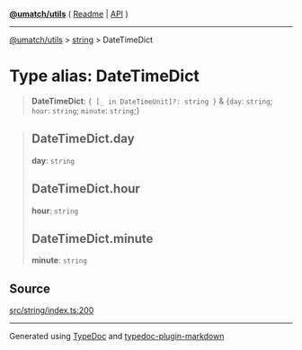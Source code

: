 [**@umatch/utils**](../../README.md) ( [Readme](../../README.md) \| [API](../../API.md) )

---

[@umatch/utils](../../API.md) > [string](../README.md) > DateTimeDict

# Type alias: DateTimeDict

> **DateTimeDict**: `{ [_ in DateTimeUnit]?: string }` & \{`day`: `string`; `hour`: `string`; `minute`: `string`;}

> ## DateTimeDict.day
>
> **day**: `string`
>
> ## DateTimeDict.hour
>
> **hour**: `string`
>
> ## DateTimeDict.minute
>
> **minute**: `string`

## Source

[src/string/index.ts:200](https://github.com/umatch-oficial/utils/blob/618b1ef/src/string/index.ts#L200)

---

Generated using [TypeDoc](https://typedoc.org/) and [typedoc-plugin-markdown](https://www.npmjs.com/package/typedoc-plugin-markdown)
